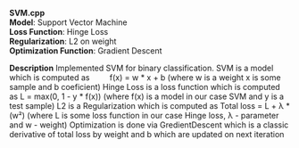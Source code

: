 **SVM.cpp**  
   **Model**: Support Vector Machine  
   **Loss Function**: Hinge Loss  
   **Regularization**: L2 on weight  
   **Optimization Function**: Gradient Descent  



**Description**
  Implemented SVM for binary classification.
  SVM is a model which is computed as
    f(x) = w * x + b  (where w is a weight x is some sample and b coeficient)
  Hinge Loss is a loss function which is computed as
    L = max(0, 1 - y * f(x)) (where f(x) is a model in our case SVM and y is a test sample)
  L2 is a Regularization which is computed as
    Total loss = L +  λ * (w²) (where L is some loss function in our case Hinge loss,  λ - parameter and w - weight)
  Optimization is done via GredientDescent which is a classic derivative of total loss by weight and b which are updated on next iteration



